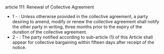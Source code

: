 article 111: Renewal of Collective Agreement

<ul>
			<li>1 - : Unless otherwise provided in the collective agreement, a party desiring to amend, modify or renew the collective agreement shall notify the other party in writing, three months prior to the expiry of the duration of the collective agreement.<ul>
			</ul></li>			<li>2 - : The party notified according to sub-article (1) of this Article shall appear for collective bargaining within fifteen days after receipt of the notice.<ul>
			</ul></li></ul>